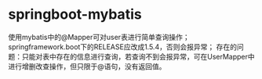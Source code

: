 # springboot-mybatis
使用mybatis中的@Mapper可对user表进行简单查询操作；
springframework.boot下的RELEASE应改成1.5.4，否则会报异常；
存在的问题：只能对表中存在的信息进行查询，若查询不到会报异常，可在UserMapper中进行增删改查操作，但只限于@语句，没有返回值。
